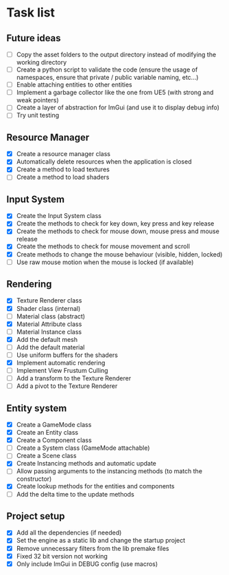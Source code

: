 # Task list

## Future ideas

- [ ] Copy the asset folders to the output directory instead of modifying the working directory
- [ ] Create a python script to validate the code (ensure the usage of namespaces, ensure that private / public variable naming, etc...)
- [ ] Enable attaching entities to other entities
- [ ] Implement a garbage collector like the one from UE5 (with strong and weak pointers)
- [ ] Create a layer of abstraction for ImGui (and use it to display debug info)
- [ ] Try unit testing

## Resource Manager

- [X] Create a resource manager class
- [X] Automatically delete resources when the application is closed
- [X] Create a method to load textures
- [ ] Create a method to load shaders

## Input System

- [X] Create the Input System class
- [X] Create the methods to check for key down, key press and key release
- [X] Create the methods to check for mouse down, mouse press and mouse release
- [X] Create the methods to check for mouse movement and scroll
- [X] Create methods to change the mouse behaviour (visible, hidden, locked)
- [ ] Use raw mouse motion when the mouse is locked (if available)

## Rendering

- [X] Texture Renderer class
- [X] Shader class (internal)
- [ ] Material class (abstract)
- [X] Material Attribute class
- [ ] Material Instance class
- [X] Add the default mesh
- [ ] Add the default material
- [ ] Use uniform buffers for the shaders
- [X] Implement automatic rendering
- [ ] Implement View Frustum Culling
- [ ] Add a transform to the Texture Renderer
- [ ] Add a pivot to the Texture Renderer

## Entity system

- [X] Create a GameMode class
- [X] Create an Entity class
- [X] Create a Component class
- [ ] Create a System class (GameMode attachable)
- [ ] Create a Scene class
- [X] Create Instancing methods and automatic update
- [ ] Allow passing arguments to the instancing methods (to match the constructor)
- [X] Create lookup methods for the entities and components
- [ ] Add the delta time to the update methods

## Project setup

- [X] Add all the dependencies (if needed)
- [X] Set the engine as a static lib and change the startup project
- [X] Remove unnecessary filters from the lib premake files
- [X] Fixed 32 bit version not working
- [X] Only include ImGui in DEBUG config (use macros)
